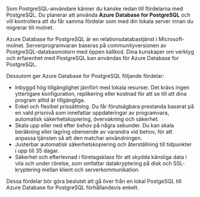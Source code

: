 Som PostgreSQL-användare känner du kanske redan till fördelarna med PostgreSQL. Du planerar att använda **Azure Database for PostgreSQL** och vill kontrollera att du får samma fördelar som med din lokala server innan du migrerar till molnet.

Azure Database for PostgreSQL är en relationsdatabastjänst i Microsoft-molnet. Serverprogramvaran baseras på communityversionen av PostgreSQL-databasmotorn med öppen källkod. Dina kunskaper om verktyg och erfarenhet med PostgreSQL kan användas för Azure Database for PostgreSQL.

Dessutom ger Azure Database for PostgreSQL följande fördelar:

- Inbyggd hög tillgänglighet jämfört med lokala resurser. Det krävs ingen ytterligare konfiguration, replikering eller kostnad för att se till att dina program alltid är tillgängliga.
- Enkel och flexibel prissättning. Du får förutsägbara prestanda baserat på en vald prisnivå som innefattar uppdateringar av programvara, automatisk säkerhetskopiering, övervakning och säkerhet.
- Skala upp eller ned efter behov på några sekunder. Du kan skala beräkning eller lagring oberoende av varandra vid behov, för att anpassa tjänsten så att den matchar användningen.
- Justerbar automatisk säkerhetskopiering och återställning till tidpunkter i upp till 35 dagar.
- Säkerhet och efterlevnad i företagsklass för att skydda känsliga data i vila och under rörelse, som omfattar datakryptering på disk och SSL-kryptering mellan klient och serverkommunikation.

Dessa fördelar bör göra beslutet att gå över från en lokal PostgeSQL till Azure Database for PostgreSQL förhållandevis enkelt.
